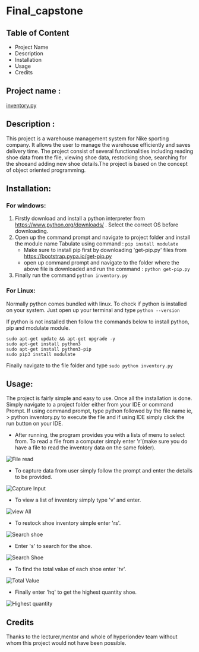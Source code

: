 # Final_capstone

## Table of Content
- Project Name
- Description
- Installation
- Usage
- Credits

## Project name :
[inventory.py](/../master/inventory.py)

## Description :
This project is a warehouse management system for Nike sporting company. It allows the user to manage the warehouse efficiently and saves delivery time.
The project consist of several functionalities including reading shoe data from the file, viewing shoe data, restocking shoe, searching for the shoeand adding new shoe details.The project is based on the concept of object oriented programming.

## Installation:
### For windows:
1. Firstly download and install a python interpreter from https://www.python.org/downloads/ . Select the correct OS before downloading.
2. Open up the command prompt and navigate to project folder and install the module name Tabulate using command  : `pip install modulate` 
   - Make sure to install pip first by downloading 'get-pip.py' files from https://bootstrap.pypa.io/get-pip.py 
   - open up command prompt and navigate to the folder where the above file is downloaded and run the command : `python get-pip.py`
3. Finally run the command `python inventory.py`
### For Linux:
Normally python comes bundled with linux. To check if python is installed on your system. Just open up your terminal and type
`python --version`

If python is not installed then follow the commands below to install python, pip and modulate module.

```
sudo apt-get update && apt-get upgrade -y
sudo apt-get install python3
sudo apt-get install python3-pip
sudo pip3 install modulate
```


Finally navigate to the file folder and type
`sudo python inventory.py`


## Usage:
The project is fairly simple and easy to use. Once all the installation is done. Simply navigate to a project folder either from your IDE or command Prompt.
If using command prompt, type python followed by the file name ie, > python inventory.py to execute the file and if using IDE simply click the run button on your IDE. 
- After running, the program provides you with a lists of menu to select from. To read a file from a computer simply enter 'r'(make sure you do have a file to read the inventory data on the same folder).

![File read](/images/read_file.jpg)
- To capture data from user simply follow the prompt and enter the details to be provided.
 
![Capture Input](../images/capture.jpg)
- To view a list of inventory simply type 'v' and enter.
 
![view All](/../images/view_file.jpg)
- To restock shoe inventory simple enter 'rs'.
 
![Search shoe](/../images/restock.jpg)
- Enter 's' to search for the shoe.

![Search Shoe](/../images/search_shoe.jpg)
- To find the total value of each shoe enter 'tv'.
 
![Total Value](/../images/read_file.jpg)
- Finally enter 'hq' to get the highest quantity shoe.
 
![Highest quantity](/../images/read_file.jpg)

## Credits
Thanks to the lecturer,mentor and whole of hyperiondev team without whom this project would not have been possible.
